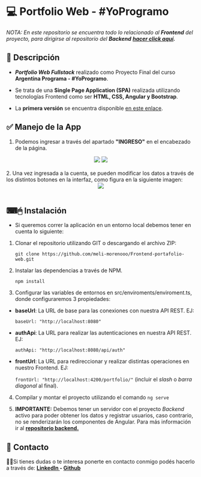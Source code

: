 # 💻 Portfolio Web - #YoProgramo

*NOTA: En este repositorio se encuentra todo lo relacionado al **Frontend** del proyecto, para dirigirse al repositorio del **Backend** **[hacer click aquí](https://github.com/meli-morenooo/Backend-portafolio-web "aquí").***
## 📝 Descripción
- ***Portfolio Web Fullstack*** realizado como Proyecto Final del curso **Argentina Programa - #YoProgramo**.

- Se trata de una **Single Page Application (SPA)** realizada utilizando tecnologías Frontend como ser **HTML, CSS, Angular y Bootstrap**.

- La **primera versión** se encuentra disponible [en este enlace](https://cmgmportafolioweb.web.app/ "en este enlace").

## ✅ Manejo de la App
1. Podemos ingresar a través del apartado <b>"INGRESO"</b> en el encabezado de la página.
<div align="center">
<img src="https://user-images.githubusercontent.com/87624300/187559946-f2f0cc49-a99b-40e1-ac1d-357d3446e3b6.png">          <img src="https://user-images.githubusercontent.com/87624300/187559791-3a28b622-19e7-47cb-a4d6-d1714104484a.png">
</div>
<br>
2. Una vez ingresada a la cuenta, se pueden modificar los datos a través de los distintos botones en la interfaz, como figura en la siguiente imagen:
<div align="center">
<img src="https://user-images.githubusercontent.com/87624300/187560142-1c906a59-ec28-4f2f-b347-292b8f52314b.png">
</div>
<br>

## ⌨🖱 Instalación
- Si queremos correr la aplicación en un entorno local debemos tener en cuenta lo siguiente: 

1. Clonar el repositorio utilizando GIT o descargando el archivo ZIP:

    `git clone https://github.com/meli-morenooo/Frontend-portafolio-web.git`

2. Instalar las dependencias a través de NPM.

    `npm install`

3. Configurar las variables de entornos en src/enviroments/enviroment.ts, donde configuraremos 3 propiedades:

- **baseUrl**: La URL de base para las conexiones con nuestra API REST. EJ:

  `baseUrl: "http://localhost:8080"`
  
- **authApi**: La URL para realizar las autenticaciones en nuestra API REST. EJ: 

  `authApi: "http://localhost:8080/api/auth"`

- **frontUrl**: La URL para redireccionar y realizar distintas operaciones en nuestro Frontend. EJ:

  `frontUrl: "http://localhost:4200/portfolio/"` (incluir el *slash* o *barra diagonal* al final).

4. Compilar y montar el proyecto utilizando el comando `ng serve`

5. **IMPORTANTE:** Debemos tener un servidor con el proyecto *Backend* activo para poder obtener los datos y registrar usuarios, caso contrario, no se renderizarán los componentes de Angular. Para más información ir al **[repositorio backend.](https://github.com/meli-morenooo/Backend-portafolio-web "repositorio backend.")**

## 📩 Contacto
🙋‍♂️Si tienes dudas o te interesa ponerte en contacto conmigo podés hacerlo a través de:
**[LinkedIn ](https://www.linkedin.com/in/melisa-moreno-0b4163212/) - [Github ](https://github.com/meli-morenooo)**
